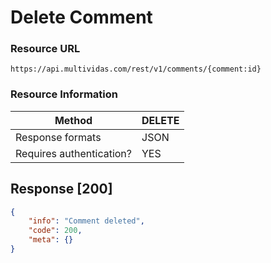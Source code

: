 # Delete Comment

### Resource URL

`https://api.multividas.com/rest/v1/comments/{comment:id}`

### Resource Information

| Method                                | DELETE  |
|---------------------------------------|---------|
| Response formats                      | JSON    |
| Requires authentication?              | YES     |

## Response [200]

```json
{
    "info": "Comment deleted",
    "code": 200,
    "meta": {}
}
```
